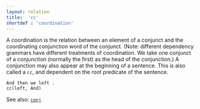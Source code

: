```yaml
---
layout: relation
title:  'cc'
shortdef : 'coordination'
---
```


A coordination is the relation between an element of a conjunct and the coordinating conjunction word of the conjunct.  (Note: different dependency grammars have different treatments of coordination.  We take one conjunct of a conjunction (normally the first) as the head of the conjunction.) A conjunction may also appear at the beginning of a sentence.  This is also called a `cc`, and dependent on the root predicate of the sentence. 

~~~ sdparse
And then we left .
cc(left, And)
~~~

See also: [`conj`](conj.md)

